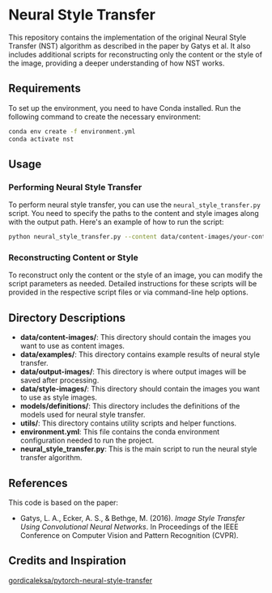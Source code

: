 # Neural Style Transfer

This repository contains the implementation of the original Neural Style Transfer (NST) algorithm as described in the paper by Gatys et al. It also includes additional scripts for reconstructing only the content or the style of the image, providing a deeper understanding of how NST works.

## Requirements

To set up the environment, you need to have Conda installed. Run the following command to create the necessary environment:

```sh
conda env create -f environment.yml
conda activate nst
```

## Usage

### Performing Neural Style Transfer

To perform neural style transfer, you can use the `neural_style_transfer.py` script. You need to specify the paths to the content and style images along with the output path. Here's an example of how to run the script:

```sh
python neural_style_transfer.py --content data/content-images/your-content-image.jpg --style data/style-images/your-style-image.jpg --output data/output-images/your-output-image.jpg
```

### Reconstructing Content or Style

To reconstruct only the content or the style of an image, you can modify the script parameters as needed. Detailed instructions for these scripts will be provided in the respective script files or via command-line help options.

## Directory Descriptions

- **data/content-images/**: This directory should contain the images you want to use as content images.
- **data/examples/**: This directory contains example results of neural style transfer.
- **data/output-images/**: This directory is where output images will be saved after processing.
- **data/style-images/**: This directory should contain the images you want to use as style images.
- **models/definitions/**: This directory includes the definitions of the models used for neural style transfer.
- **utils/**: This directory contains utility scripts and helper functions.
- **environment.yml**: This file contains the conda environment configuration needed to run the project.
- **neural_style_transfer.py**: This is the main script to run the neural style transfer algorithm.

## References

This code is based on the paper:
- Gatys, L. A., Ecker, A. S., & Bethge, M. (2016). *Image Style Transfer Using Convolutional Neural Networks*. In Proceedings of the IEEE Conference on Computer Vision and Pattern Recognition (CVPR).

## Credits and Inspiration 
[gordicaleksa/pytorch-neural-style-transfer ](https://github.com/gordicaleksa/pytorch-neural-style-transfer.git)
